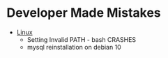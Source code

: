 # Developer Made Mistakes

- [Linux](./mistakes-by-dev/linux/index.html)
  - Setting Invalid PATH - bash CRASHES
  - mysql reinstallation on debian 10
